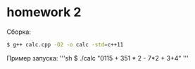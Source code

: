 # homework 2
Сборка:
```sh
$ g++ calc.cpp -O2 -o calc -std=c++11

```
Пример запуска:
'''sh
$ ./calc "0115 + 351 * 2 - 7*2 + 3+4"
'''
